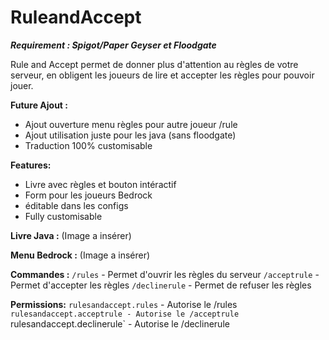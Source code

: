 # RuleandAccept

***Requirement :
Spigot/Paper
Geyser et Floodgate***

Rule and Accept permet de donner plus d'attention au règles de votre serveur, en obligent les joueurs de lire et accepter les règles pour pouvoir jouer.

__**Future Ajout :**__
- Ajout ouverture menu règles pour autre joueur /rule <joueur>
- Ajout utilisation juste pour les java (sans floodgate)
- Traduction 100% customisable

__**Features:**__
- Livre avec règles et bouton intéractif
- Form pour les joueurs Bedrock
- éditable dans les configs
- Fully customisable

__**Livre Java :**__
(Image a insérer)

__**Menu Bedrock :**__
(Image a insérer)


__**Commandes :**__
`/rules` - Permet d'ouvrir les règles du serveur
`/acceptrule` - Permet d'accepter les règles
`/declinerule` - Permet de refuser les règles

__**Permissions:**__
`rulesandaccept.rules` - Autorise le /rules
`rulesandaccept.acceptrule - Autorise le /acceptrule
`rulesandaccept.declinerule` - Autorise le /declinerule